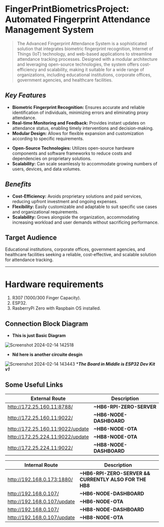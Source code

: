 # **FingerPrintBiometricsProject: Automated Fingerprint Attendance Management System**

> The Advanced Fingerprint Attendance System is a sophisticated solution that integrates biometric fingerprint recognition, Internet of Things (IoT) technology, and web-based applications to streamline attendance tracking processes. Designed with a modular architecture and leveraging open-source technologies, the system offers cost-efficiency and scalability, making it suitable for a wide range of organizations, including educational institutions, corporate offices, government agencies, and healthcare facilities.

## *Key Features*
* **Biometric Fingerprint Recognition:** Ensures accurate and reliable identification of individuals, minimizing errors and eliminating proxy attendance.
* **Real-time Monitoring and Feedback:** Provides instant updates on attendance status, enabling timely interventions and decision-making.
* **Modular Design:** Allows for flexible expansion and customization according to specific requirements.
+ **Open-Source Technologies:** Utilizes open-source hardware components and software frameworks to reduce costs and dependencies on proprietary solutions.
+ **Scalability:** Can scale seamlessly to accommodate growing numbers of users, devices, and data volumes.
## *Benefits*
* **Cost-Efficiency:** Avoids proprietary solutions and paid services, reducing upfront investment and ongoing expenses.
* **Flexibility:** Easily customizable and adaptable to suit specific use cases and organizational requirements.
* **Scalability:** Grows alongside the organization, accommodating increasing workload and user demands without sacrificing performance.

## Target Audience
Educational institutions, corporate offices, government agencies, and healthcare facilities seeking a reliable, cost-effective, and scalable solution for attendance tracking.

---
# Hardware requirements

1. R307 (1000/300 Finger Capacity).
2. ESP32.
3. RasberryPi Zero with Raspbain OS installed.

## Connection Block Diagram
* **This is just Basic Diagram** 

![Screenshot 2024-02-14 142518](https://hackmd.io/_uploads/HJIoTB5jT.png)

* **Nd here is another circuite desgin** 

![Screenshot 2024-02-14 143443](https://hackmd.io/_uploads/rk-C1Icop.png)
****The Board in Middle is ESP32 Dev Kit v1***

## Some Useful Links
| External Route                          | Description                         |
|--------------------------------|-------------------------------------|
| http://172.25.160.11:8788/     | **~HB6-RPI-ZERO-SERVER**            |
| http://172.25.160.11:9022/     | **~HB6-NODE-DASHBOARD**             |
| http://172.25.160.11:9022/update | **~HB6-NODE-OTA**                  |
| http://172.25.224.11:9022/update | **~HB8-NODE-OTA**                  |
| http://172.25.224.11:9022/     | **~HB8-NODE-DASHBOARD**            |


| Internal Route                          | Description                         |
|--------------------------------|-------------------------------------|
| http://192.168.0.173:1880/     | **~HB6-RPI-ZERO-SERVER && CURRENTLY ALSO FOR THE HB8** |
| http://192.168.0.107/          | **~HB6-NODE-DASHBOARD**             |
| http://192.168.0.107/update    | **~HB6-NODE-OTA**                   |
| http://192.168.0.107/          | **~HB8-NODE-DASHBOARD**             |
| http://192.168.0.107/update    | **~HB8-NODE-OTA**                   |

